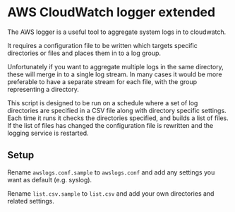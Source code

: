 # AWS CloudWatch logger extended

The AWS logger is a useful tool to aggregate system logs in to cloudwatch.

It requires a configuration file to be written which targets specific directories or files and places them in to a log group.

Unfortunately if you want to aggregate multiple logs in the same directory, these will merge in to a single log stream. In many cases it would be more preferable to have a separate stream for each file, with the group representing a directory.

This script is designed to be run on a schedule where a set of log directories are specified in a CSV file along with directory specific settings. Each time it runs it checks the directories specified, and builds a list of files. If the list of files has changed the configuration file is rewritten and the logging service is restarted.

## Setup

Rename `awslogs.conf.sample` to `awslogs.conf` and add any settings you want as default (e.g. syslog).

Rename `list.csv.sample` to `list.csv` and add your own directories and related settings.